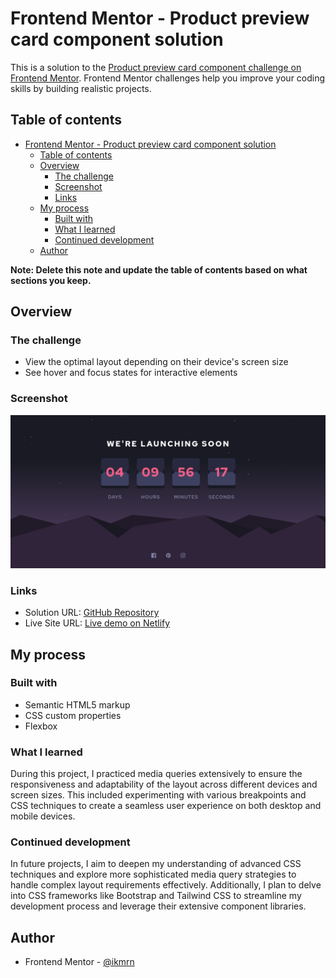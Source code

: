 # Frontend Mentor - Product preview card component solution

This is a solution to the [Product preview card component challenge on Frontend Mentor](https://www.frontendmentor.io/challenges/product-preview-card-component-GO7UmttRfa). Frontend Mentor challenges help you improve your coding skills by building realistic projects.

## Table of contents

- [Frontend Mentor - Product preview card component solution](#frontend-mentor---product-preview-card-component-solution)
  - [Table of contents](#table-of-contents)
  - [Overview](#overview)
    - [The challenge](#the-challenge)
    - [Screenshot](#screenshot)
    - [Links](#links)
  - [My process](#my-process)
    - [Built with](#built-with)
    - [What I learned](#what-i-learned)
    - [Continued development](#continued-development)
  - [Author](#author)

**Note: Delete this note and update the table of contents based on what sections you keep.**

## Overview

### The challenge

- View the optimal layout depending on their device's screen size
- See hover and focus states for interactive elements

### Screenshot

![screenshot](design/screenshot.png)

### Links

- Solution URL: [GitHub Repository](https://github.com/ikmrn/frontend-challenges/tree/product-preview-card)
- Live Site URL: [Live demo on Netlify](https://ikmrn-product-preview-card.netlify.app/)

## My process

### Built with

- Semantic HTML5 markup
- CSS custom properties
- Flexbox

### What I learned

During this project, I practiced media queries extensively to ensure the responsiveness and adaptability of the layout across different devices and screen sizes. This included experimenting with various breakpoints and CSS techniques to create a seamless user experience on both desktop and mobile devices.

### Continued development

In future projects, I aim to deepen my understanding of advanced CSS techniques and explore more sophisticated media query strategies to handle complex layout requirements effectively. Additionally, I plan to delve into CSS frameworks like Bootstrap and Tailwind CSS to streamline my development process and leverage their extensive component libraries.

## Author

- Frontend Mentor - [@ikmrn](https://www.frontendmentor.io/profile/ikmrn)
